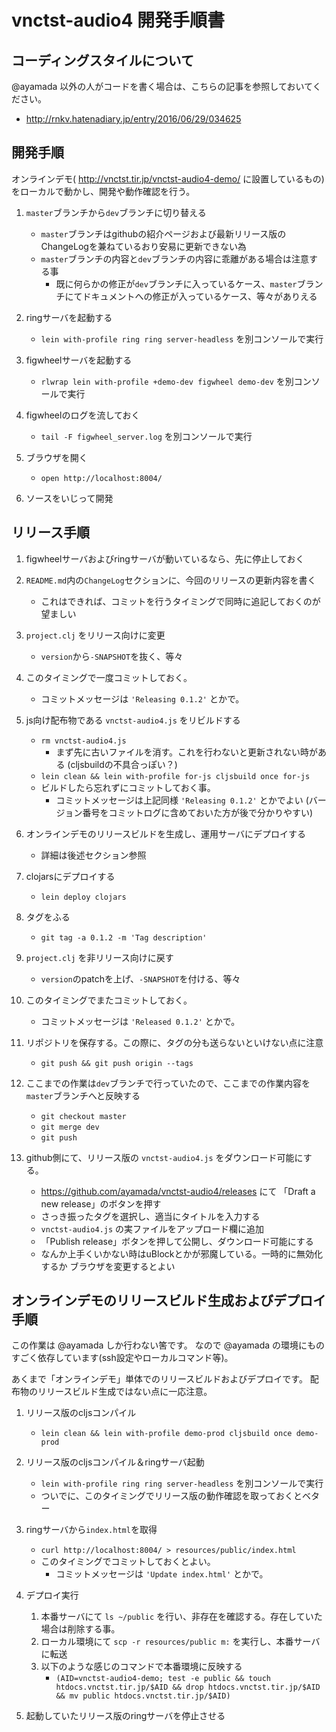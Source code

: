 # vnctst-audio4 開発手順書


## コーディングスタイルについて

@ayamada 以外の人がコードを書く場合は、こちらの記事を参照しておいてください。

- http://rnkv.hatenadiary.jp/entry/2016/06/29/034625


## 開発手順

オンラインデモ( http://vnctst.tir.jp/vnctst-audio4-demo/ に設置しているもの)をローカルで動かし、開発や動作確認を行う。

1. `master`ブランチから`dev`ブランチに切り替える
    - `master`ブランチはgithubの紹介ページおよび最新リリース版のChangeLogを兼ねているおり安易に更新できない為
    - `master`ブランチの内容と`dev`ブランチの内容に乖離がある場合は注意する事
        - 既に何らかの修正が`dev`ブランチに入っているケース、`master`ブランチにてドキュメントへの修正が入っているケース、等々がありえる

2. ringサーバを起動する
    - `lein with-profile ring ring server-headless` を別コンソールで実行

3. figwheelサーバを起動する
    - `rlwrap lein with-profile +demo-dev figwheel demo-dev` を別コンソールで実行

4. figwheelのログを流しておく
    - `tail -F figwheel_server.log` を別コンソールで実行

5. ブラウザを開く
    - `open http://localhost:8004/`

6. ソースをいじって開発


## リリース手順

1. figwheelサーバおよびringサーバが動いているなら、先に停止しておく

2. `README.md`内の`ChangeLog`セクションに、今回のリリースの更新内容を書く
    - これはできれば、コミットを行うタイミングで同時に追記しておくのが望ましい

3. `project.clj` をリリース向けに変更
    - `version`から`-SNAPSHOT`を抜く、等々

4. このタイミングで一度コミットしておく。
    - コミットメッセージは `'Releasing 0.1.2'` とかで。

5. js向け配布物である `vnctst-audio4.js` をリビルドする
    - `rm vnctst-audio4.js`
        - まず先に古いファイルを消す。これを行わないと更新されない時がある
          (cljsbuildの不具合っぽい？)
    - `lein clean && lein with-profile for-js cljsbuild once for-js`
    - ビルドしたら忘れずにコミットしておく事。
        - コミットメッセージは上記同様 `'Releasing 0.1.2'` とかでよい
          (バージョン番号をコミットログに含めておいた方が後で分かりやすい)

6. オンラインデモのリリースビルドを生成し、運用サーバにデプロイする
    - 詳細は後述セクション参照

7. clojarsにデプロイする
    - `lein deploy clojars`

8. タグをふる
    - `git tag -a 0.1.2 -m 'Tag description'`

9. `project.clj` を非リリース向けに戻す
    - `version`のpatchを上げ、`-SNAPSHOT`を付ける、等々

10. このタイミングでまたコミットしておく。
    - コミットメッセージは `'Released 0.1.2'` とかで。

11. リポジトリを保存する。この際に、タグの分も送らないといけない点に注意
    - `git push && git push origin --tags`

12. ここまでの作業は`dev`ブランチで行っていたので、ここまでの作業内容を`master`ブランチへと反映する
    - `git checkout master`
    - `git merge dev`
    - `git push`

13. github側にて、リリース版の `vnctst-audio4.js` をダウンロード可能にする。
    - https://github.com/ayamada/vnctst-audio4/releases にて
      「Draft a new release」のボタンを押す
    - さっき振ったタグを選択し、適当にタイトルを入力する
    - `vnctst-audio4.js` の実ファイルをアップロード欄に追加
    - 「Publish release」ボタンを押して公開し、ダウンロード可能にする
    - なんか上手くいかない時はuBlockとかが邪魔している。一時的に無効化するか
      ブラウザを変更するとよい


## オンラインデモのリリースビルド生成およびデプロイ手順

この作業は @ayamada しか行わない筈です。
なので @ayamada の環境にものすごく依存しています(ssh設定やローカルコマンド等)。

あくまで「オンラインデモ」単体でのリリースビルドおよびデプロイです。
配布物のリリースビルド生成ではない点に一応注意。

1. リリース版のcljsコンパイル
    - `lein clean && lein with-profile demo-prod cljsbuild once demo-prod`

2. リリース版のcljsコンパイル＆ringサーバ起動
    - `lein with-profile ring ring server-headless` を別コンソールで実行
    - ついでに、このタイミングでリリース版の動作確認を取っておくとベター

3. ringサーバから`index.html`を取得
    - `curl http://localhost:8004/ > resources/public/index.html`
    - このタイミングでコミットしておくとよい。
        - コミットメッセージは `'Update index.html'` とかで。

4. デプロイ実行
    1. 本番サーバにて `ls ~/public` を行い、非存在を確認する。存在していた場合は削除する事。
    2. ローカル環境にて `scp -r resources/public m:` を実行し、本番サーバに転送
    3. 以下のような感じのコマンドで本番環境に反映する
        - `(AID=vnctst-audio4-demo; test -e public && touch htdocs.vnctst.tir.jp/$AID && drop htdocs.vnctst.tir.jp/$AID && mv public htdocs.vnctst.tir.jp/$AID)`

5. 起動していたリリース版のringサーバを停止させる


